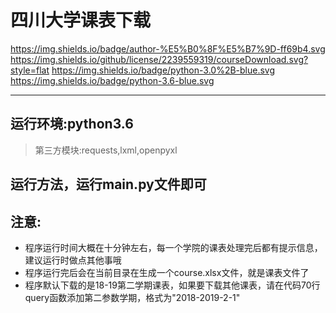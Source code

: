 # 四川大学课表下载
https://img.shields.io/badge/author-%E5%B0%8F%E5%B7%9D-ff69b4.svg
https://img.shields.io/github/license/2239559319/courseDownload.svg?style=flat
https://img.shields.io/badge/python-3.0%2B-blue.svg
https://img.shields.io/badge/python-3.6-blue.svg

-------------

## 运行环境:python3.6

> 第三方模块:requests,lxml,openpyxl

## 运行方法，运行main.py文件即可

## 注意:

 - 程序运行时间大概在十分钟左右，每一个学院的课表处理完后都有提示信息，建议运行时做点其他事哦
 - 程序运行完后会在当前目录在生成一个course.xlsx文件，就是课表文件了
 - 程序默认下载的是18-19第二学期课表，如果要下载其他课表，请在代码70行query函数添加第二参数学期，格式为"2018-2019-2-1"
